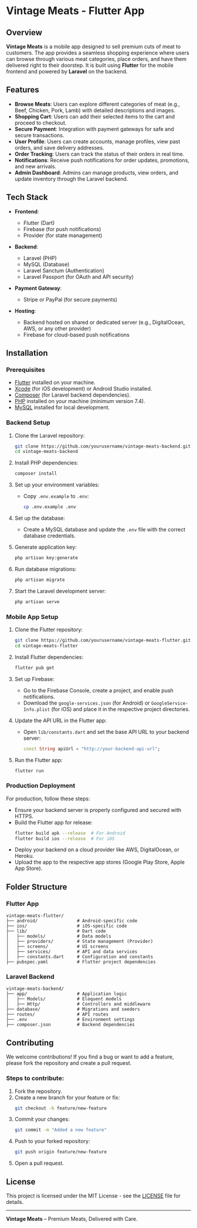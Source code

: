 # Vintage Meats - Flutter App

## Overview

**Vintage Meats** is a mobile app designed to sell premium cuts of meat to customers. The app provides a seamless shopping experience where users can browse through various meat categories, place orders, and have them delivered right to their doorstep. It is built using **Flutter** for the mobile frontend and powered by **Laravel** on the backend.

## Features

- **Browse Meats**: Users can explore different categories of meat (e.g., Beef, Chicken, Pork, Lamb) with detailed descriptions and images.
- **Shopping Cart**: Users can add their selected items to the cart and proceed to checkout.
- **Secure Payment**: Integration with payment gateways for safe and secure transactions.
- **User Profile**: Users can create accounts, manage profiles, view past orders, and save delivery addresses.
- **Order Tracking**: Users can track the status of their orders in real time.
- **Notifications**: Receive push notifications for order updates, promotions, and new arrivals.
- **Admin Dashboard**: Admins can manage products, view orders, and update inventory through the Laravel backend.

## Tech Stack

- **Frontend**:  
  - Flutter (Dart)
  - Firebase (for push notifications)
  - Provider (for state management)

- **Backend**:  
  - Laravel (PHP)
  - MySQL (Database)
  - Laravel Sanctum (Authentication)
  - Laravel Passport (for OAuth and API security)

- **Payment Gateway**:  
  - Stripe or PayPal (for secure payments)

- **Hosting**:  
  - Backend hosted on shared or dedicated server (e.g., DigitalOcean, AWS, or any other provider)
  - Firebase for cloud-based push notifications

## Installation

### Prerequisites

- [Flutter](https://flutter.dev/docs/get-started/install) installed on your machine.
- [Xcode](https://developer.apple.com/xcode/) (for iOS development) or Android Studio installed.
- [Composer](https://getcomposer.org/) (for Laravel backend dependencies).
- [PHP](https://www.php.net/) installed on your machine (minimum version 7.4).
- [MySQL](https://www.mysql.com/) installed for local development.

### Backend Setup

1. Clone the Laravel repository:
   ```bash
   git clone https://github.com/yourusername/vintage-meats-backend.git
   cd vintage-meats-backend
   ```

2. Install PHP dependencies:
   ```bash
   composer install
   ```

3. Set up your environment variables:
   - Copy `.env.example` to `.env`:
     ```bash
     cp .env.example .env
     ```

4. Set up the database:
   - Create a MySQL database and update the `.env` file with the correct database credentials.

5. Generate application key:
   ```bash
   php artisan key:generate
   ```

6. Run database migrations:
   ```bash
   php artisan migrate
   ```

7. Start the Laravel development server:
   ```bash
   php artisan serve
   ```

### Mobile App Setup

1. Clone the Flutter repository:
   ```bash
   git clone https://github.com/yourusername/vintage-meats-flutter.git
   cd vintage-meats-flutter
   ```

2. Install Flutter dependencies:
   ```bash
   flutter pub get
   ```

3. Set up Firebase:
   - Go to the Firebase Console, create a project, and enable push notifications.
   - Download the `google-services.json` (for Android) or `GoogleService-Info.plist` (for iOS) and place it in the respective project directories.

4. Update the API URL in the Flutter app:
   - Open `lib/constants.dart` and set the base API URL to your backend server:
     ```dart
     const String apiUrl = "http://your-backend-api-url";
     ```

5. Run the Flutter app:
   ```bash
   flutter run
   ```

### Production Deployment

For production, follow these steps:

- Ensure your backend server is properly configured and secured with HTTPS.
- Build the Flutter app for release:
  ```bash
  flutter build apk --release  # For Android
  flutter build ios --release  # For iOS
  ```
- Deploy your backend on a cloud provider like AWS, DigitalOcean, or Heroku.
- Upload the app to the respective app stores (Google Play Store, Apple App Store).

## Folder Structure

### Flutter App
```
vintage-meats-flutter/
├── android/               # Android-specific code
├── ios/                   # iOS-specific code
├── lib/                   # Dart code
│   ├── models/            # Data models
│   ├── providers/         # State management (Provider)
│   ├── screens/           # UI screens
│   ├── services/          # API and data services
│   ├── constants.dart     # Configuration and constants
├── pubspec.yaml           # Flutter project dependencies
```

### Laravel Backend
```
vintage-meats-backend/
├── app/                   # Application logic
│   ├── Models/            # Eloquent models
│   ├── Http/              # Controllers and middleware
├── database/              # Migrations and seeders
├── routes/                # API routes
├── .env                   # Environment settings
├── composer.json          # Backend dependencies
```

## Contributing

We welcome contributions! If you find a bug or want to add a feature, please fork the repository and create a pull request.

### Steps to contribute:
1. Fork the repository.
2. Create a new branch for your feature or fix:
   ```bash
   git checkout -b feature/new-feature
   ```
3. Commit your changes:
   ```bash
   git commit -m "Added a new feature"
   ```
4. Push to your forked repository:
   ```bash
   git push origin feature/new-feature
   ```
5. Open a pull request.

## License

This project is licensed under the MIT License - see the [LICENSE](LICENSE) file for details.

---

**Vintage Meats** – Premium Meats, Delivered with Care.
